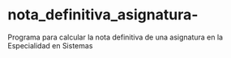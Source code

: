 # nota_definitiva_asignatura-
Programa para calcular la nota definitiva de una asignatura en la Especialidad en Sistemas 
